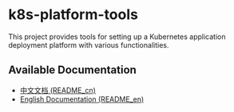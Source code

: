 # k8s-platform-tools

This project provides tools for setting up a Kubernetes application deployment platform with various functionalities.

## Available Documentation

- [中文文档 (README_cn)](./README_cn.md)
- [English Documentation (README_en)](./README_en.md)
